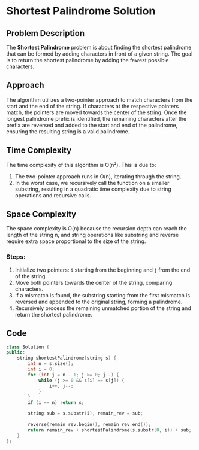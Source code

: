 # Shortest Palindrome Solution

## Problem Description

The **Shortest Palindrome** problem is about finding the shortest palindrome that can be formed by adding characters in front of a given string. The goal is to return the shortest palindrome by adding the fewest possible characters.

## Approach

The algorithm utilizes a two-pointer approach to match characters from the start and the end of the string. If characters at the respective pointers match, the pointers are moved towards the center of the string. Once the longest palindrome prefix is identified, the remaining characters after the prefix are reversed and added to the start and end of the palindrome, ensuring the resulting string is a valid palindrome.

## Time Complexity 

The time complexity of this algorithm is O(n²). This is due to:
1. The two-pointer approach runs in O(n), iterating through the string.
2. In the worst case, we recursively call the function on a smaller substring, resulting in a quadratic time complexity due to string operations and recursive calls.

## Space Complexity

The space complexity is O(n) because the recursion depth can reach the length of the string n, and string operations like substring and reverse require extra space proportional to the size of the string.

### Steps:
1. Initialize two pointers: `i` starting from the beginning and `j` from the end of the string.
2. Move both pointers towards the center of the string, comparing characters.
3. If a mismatch is found, the substring starting from the first mismatch is reversed and appended to the original string, forming a palindrome.
4. Recursively process the remaining unmatched portion of the string and return the shortest palindrome.

## Code

```cpp
class Solution {
public:
    string shortestPalindrome(string s) {
        int n = s.size();
        int i = 0;
        for (int j = n - 1; j >= 0; j--) {
            while (j >= 0 && s[i] == s[j]) {
                i++, j--;
            }    
        }
        if (i == n) return s;

        string sub = s.substr(i), remain_rev = sub;
        
        reverse(remain_rev.begin(), remain_rev.end());
        return remain_rev + shortestPalindrome(s.substr(0, i)) + sub;
    }
};
